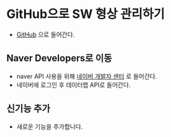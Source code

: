 # GitHub으로 SW 형상 관리하기

-   [GitHub](https://github.com/) 으로 들어간다.


## Naver Developers로 이동

- naver API 사용을 위해  [네이버 개발자 센터](https://developers.naver.com) 로 들어간다.
- 네이버에 로그인 후 데이터랩 API로 들어간다.


## 신기능 추가


- 새로운 기능을 추가합니다.